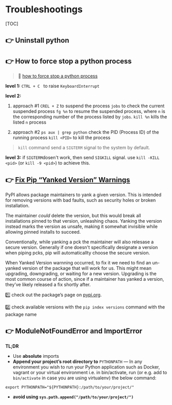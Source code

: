 # Troubleshootings

[TOC]



## 👉 Uninstall python



[Uninstall Python on Mac]: https://nektony.com/how-to/uninstall-python-on-mac



## 👉 How to force stop a python process
> 🔗 [how to force stop a python process](https://stackoverflow.com/a/53211247/16542494)

**level 1:**
`CTRL + C `  to raise  `KeyboardInterrupt`

**level 2:**
1. approach #1
`CREL + Z` to suspend the process
`jobs` to check the current suspended process
`fg %n` to resume the suspended process, where `n` is the corresponding number of the process listed by `jobs`.
`kill %n` kills the listed `n` process

2.  approach #2
`ps aux | grep python` check the PID (Process ID) of the running process
`kill <PID>` to kill the process
> `kill` command send a `SIGTERM` signal to the system by default. 

**level 3:**
if `SIGTERM`dosen't work, then send `SIGKILL` signal.
use `kill -KILL <pid>` (or `kill -9 <pid>`) to achieve this. 



## 👉 [Fix Pip “Yanked Version” Warnings](https://adamj.eu/tech/2021/09/20/how-to-fix-pip-yanked-version-warnings/)
PyPI allows package maintainers to yank a given version. This is intended for removing versions with bad faults, such as security holes or broken installation.

The maintainer *could* delete the version, but this would break all installations pinned to that version, unleashing chaos. Yanking the version instead marks the version as unsafe, making it somewhat invisible while allowing pinned installs to succeed.

Conventionally, while yanking a pck the maintainer will also relesase a secure version. Generally if one doesn't specifically designate a version when piping pcks, pip will automaticallty choose the secure version.

When Yanked Version warnning occurred, to fix it we need to find an un-yanked version of the package that will work for us. This might mean upgrading, downgrading, or waiting for a new version. Upgrading is the most common course of action, since if a maintainer has yanked a version, they’ve likely released a fix shortly after.

1️⃣ check out the package’s page on [pypi.org](https://pypi.org/).

2️⃣ check available versions with the `pip index versions` command with the package name



## 👉 ModuleNotFoundError and ImportError


[How to Fix ModuleNotFoundError and ImportError]: https://towardsdatascience.com/how-to-fix-modulenotfounderror-and-importerror-248ce5b69b1c
[Relative imports - ModuleNotFoundError: No module named x]: https://stackoverflow.com/questions/43728431/relative-imports-modulenotfounderror-no-module-named-x

**TL;DR**
- Use **absolute** imports
- **Append your project’s root directory to** `PYTHONPATH` — In any environment you wish to run your Python application such as Docker, vagrant or your virtual environment i.e. in bin/activate, run (or e.g. add to `bin/activate` in case you are using virtualenv) the below command:
```
export PYTHONPATH="${PYTHONPATH}:/path/to/your/project/"
```

- **avoid using `sys.path.append("/path/to/your/project/")`**


